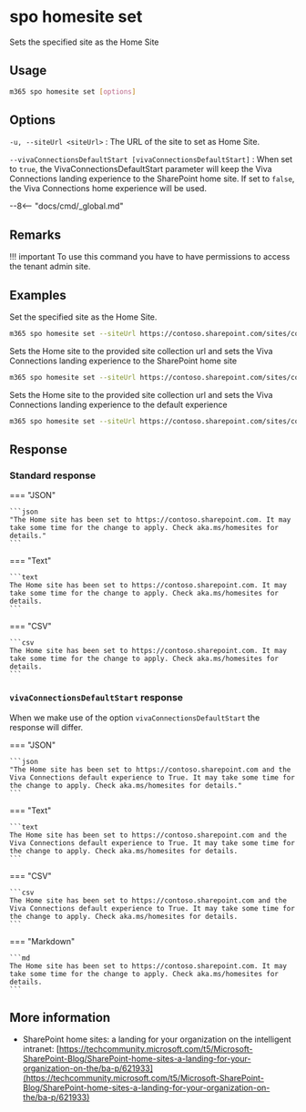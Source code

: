 # spo homesite set

Sets the specified site as the Home Site

## Usage

```sh
m365 spo homesite set [options]
```

## Options

`-u, --siteUrl <siteUrl>`
: The URL of the site to set as Home Site.

`--vivaConnectionsDefaultStart [vivaConnectionsDefaultStart]`
: When set to `true`, the VivaConnectionsDefaultStart parameter will keep the Viva Connections landing experience to the SharePoint home site. If set to `false`, the Viva Connections home experience will be used.

--8<-- "docs/cmd/_global.md"

## Remarks

!!! important
    To use this command you have to have permissions to access the tenant admin site.

## Examples

Set the specified site as the Home Site.

```sh
m365 spo homesite set --siteUrl https://contoso.sharepoint.com/sites/comms
```
Sets the Home site to the provided site collection url and sets the Viva Connections landing experience to the SharePoint home site

```sh
m365 spo homesite set --siteUrl https://contoso.sharepoint.com/sites/comms --vivaConnectionsDefaultStart true
```

Sets the Home site to the provided site collection url and sets the Viva Connections landing experience to the default experience

```sh
m365 spo homesite set --siteUrl https://contoso.sharepoint.com/sites/comms --vivaConnectionsDefaultStart false
```

## Response

### Standard response

=== "JSON"

    ```json
    "The Home site has been set to https://contoso.sharepoint.com. It may take some time for the change to apply. Check aka.ms/homesites for details."
    ```

=== "Text"

    ```text
    The Home site has been set to https://contoso.sharepoint.com. It may take some time for the change to apply. Check aka.ms/homesites for details.
    ```

=== "CSV"

    ```csv
    The Home site has been set to https://contoso.sharepoint.com. It may take some time for the change to apply. Check aka.ms/homesites for details.
    ```
### `vivaConnectionsDefaultStart` response

When we make use of the option `vivaConnectionsDefaultStart` the response will differ. 

=== "JSON"

    ```json
    "The Home site has been set to https://contoso.sharepoint.com and the Viva Connections default experience to True. It may take some time for the change to apply. Check aka.ms/homesites for details."
    ```

=== "Text"

    ```text
    The Home site has been set to https://contoso.sharepoint.com and the Viva Connections default experience to True. It may take some time for the change to apply. Check aka.ms/homesites for details.
    ```

=== "CSV"

    ```csv
    The Home site has been set to https://contoso.sharepoint.com and the Viva Connections default experience to True. It may take some time for the change to apply. Check aka.ms/homesites for details.
    ```


=== "Markdown"

    ```md
    The Home site has been set to https://contoso.sharepoint.com. It may take some time for the change to apply. Check aka.ms/homesites for details.
    ```

## More information

- SharePoint home sites: a landing for your organization on the intelligent intranet: [https://techcommunity.microsoft.com/t5/Microsoft-SharePoint-Blog/SharePoint-home-sites-a-landing-for-your-organization-on-the/ba-p/621933](https://techcommunity.microsoft.com/t5/Microsoft-SharePoint-Blog/SharePoint-home-sites-a-landing-for-your-organization-on-the/ba-p/621933)
